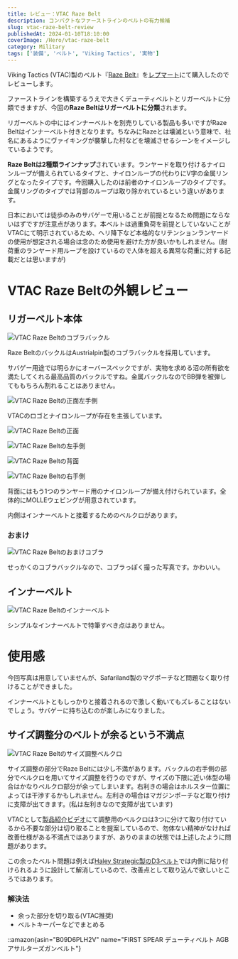 ```yaml
---
title: レビュー：VTAC Raze Belt
description: コンパクトなファーストラインのベルトの有力候補
slug: vtac-raze-belt-review
publishedAt: 2024-01-10T18:10:00
coverImage: /Hero/vtac-raze-belt
category: Military
tags: ['装備', 'ベルト', 'Viking Tactics', '実物']
---
```


Viking Tactics (VTAC)製のベルト『[Raze Belt](https://www.vikingtactics.com/shop/vtac-raze-belt/)』を[レプマート](https://repmart.jp/products/vtacrzlbk.html)にて購入したのでレビューします。

ファーストラインを構築するうえで大きくデューティベルトとリガーベルトに分類できますが、今回の**Raze Beltはリガーベルトに分類**されます。

リガーベルトの中にはインナーベルトを別売りしている製品も多いですがRaze Beltはインナーベルト付きとなります。ちなみにRazeとは壊滅という意味で、社名にあるようにヴァイキングが襲撃した村などを壊滅させるシーンをイメージしているようです。

**Raze Beltは2種類ラインナップ**されています。ランヤードを取り付けるナイロンループが備えられているタイプと、ナイロンループの代わりにV字の金属リングとなったタイプです。今回購入したのは前者のナイロンループのタイプです。金属リングのタイプでは背部のループは取り除かれているという違いがあります。

日本においては徒歩のみのサバゲーで用いることが前提となるため問題にならないはずですが注意点があります。本ベルトは過重負荷を前提としていないことがVTACにて明示されているため、ヘリ降下など本格的なリテンションランヤードの使用が想定される場合は念のため使用を避けた方が良いかもしれません。(耐荷重のランヤード用ループを設けているので人体を超える異常な荷重に対する記載だとは思いますが)

# VTAC Raze Beltの外観レビュー

## リガーベルト本体

![VTAC Raze Beltのコブラバックル](/Review/etrx0ociehw0yfybczhd)

Raze BeltのバックルはAustrialpin製のコブラバックルを採用しています。

サバゲー用途では明らかにオーバースペックですが、実物を求める沼の所有欲を満たしてくれる最高品質のバックルですね。金属バックルなのでBB弾を被弾してももちろん割れることはありません。

![VTAC Raze Beltの正面左手側](/Review/tgohmniwu3whzlziu8nz)

VTACのロゴとナイロンループが存在を主張しています。

![VTAC Raze Beltの正面](/Review/fztwpyjtmkgxlfqfredv)

![VTAC Raze Beltの左手側](/Review/henlslliyptqxbpplj40)

![VTAC Raze Beltの背面](/Review/wgjosbt2t3qzbsnbfhqm)

![VTAC Raze Beltの右手側](/Review/hrleagjr2lwfirgp1lv3)

背面にはもう1つのランヤード用のナイロンループが備え付けられています。全体的にMOLLEウェビングが用意されています。

内側はインナーベルトと接着するためのベルクロがあります。

### おまけ

![VTAC Raze Beltのおまけコブラ](/Review/inx3dmknfxp4nbnlrii0)

せっかくのコブラバックルなので、コブラっぽく撮った写真です。かわいい。

## インナーベルト

![VTAC Raze Beltのインナーベルト](/Review/drnso5godcwa49ffxbj2)

シンプルなインナーベルトで特筆すべき点はありません。

# 使用感

今回写真は用意していませんが、Safariland製のマグポーチなど問題なく取り付けることができました。

インナーベルトともしっかりと接着されるので激しく動いてもズレることはないでしょう。サバゲーに持ち込むのが楽しみになりました。

## サイズ調整分のベルトが余るという不満点

![VTAC Raze Beltのサイズ調整ベルクロ](/Review/eafxw1zt6kvnattfs4hl)

サイズ調整の部分でRaze Beltには少し不満があります。バックルの右手側の部分でベルクロを用いてサイズ調整を行うのですが、サイズの下限に近い体型の場合はかなりベルクロ部分が余ってしまいます。右利きの場合はホルスター位置によっては干渉するかもしれません。左利きの場合はマガジンポーチなど取り付けに支障が出てきます。(私は左利きなので支障が出ています)

VTACとして[製品紹介ビデオ](https://www.youtube.com/watch?v=FFz682X2oQs)にて調整用のベルクロは3つに分けて取り付けているから不要な部分は切り取ることを提案しているので、勿体ない精神がなければ改善仕様がある不満点ではありますが、ありのままの状態では上述したように問題があります。

この余ったベルト問題は例えば[Haley Strategic製のD3ベルト](https://haleystrategic.com/d3-belt)では内側に貼り付けられるように設計して解消しているので、改善点として取り込んで欲しいところではあります。

### 解決法

- 余った部分を切り取る(VTAC推奨)
- ベルトキーパーなどでまとめる

::amazon{asin="B09D6PLH2V" name="FIRST SPEAR デューティベルト AGB アサルターズガンベルト"}
